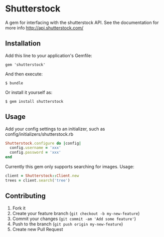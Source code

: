 # Shutterstock

A gem for interfacing with the shutterstock API. See the documentation
for more info http://api.shutterstock.com/

## Installation

Add this line to your application's Gemfile:

    gem 'shutterstock'

And then execute:

    $ bundle

Or install it yourself as:

    $ gem install shutterstock

## Usage

Add your config settings to an initializer, such as
config/initializers/shutterstock.rb

```ruby
Shutterstock.configure do |config|
  config.username = 'xxx'
  config.password = 'xxx'
end
```

Currently this gem only supports searching for images. Usage:

```ruby
client = Shutterstock::Client.new
trees = client.search('tree')
```

## Contributing

1. Fork it
2. Create your feature branch (`git checkout -b my-new-feature`)
3. Commit your changes (`git commit -am 'Add some feature'`)
4. Push to the branch (`git push origin my-new-feature`)
5. Create new Pull Request
